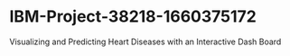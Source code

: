 # IBM-Project-38218-1660375172
Visualizing and Predicting Heart Diseases with an Interactive Dash Board
